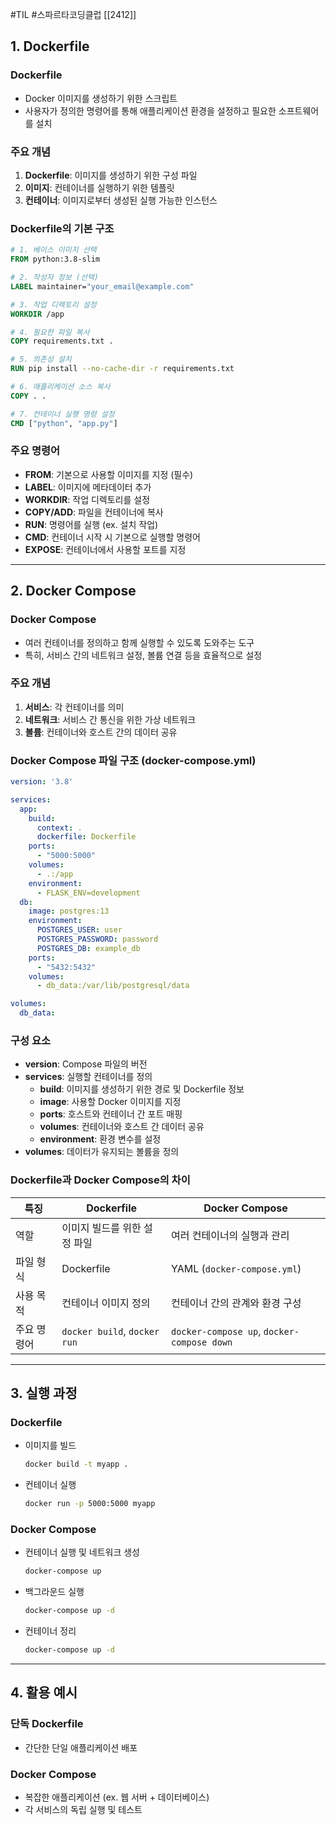 #TIL #스파르타코딩클럽 [[2412]]

## 1. Dockerfile
### Dockerfile
- Docker 이미지를 생성하기 위한 스크립트
- 사용자가 정의한 명령어를 통해 애플리케이션 환경을 설정하고 필요한 소프트웨어를 설치


### 주요 개념
1. **Dockerfile**: 이미지를 생성하기 위한 구성 파일
2. **이미지**: 컨테이너를 실행하기 위한 템플릿
3. **컨테이너**: 이미지로부터 생성된 실행 가능한 인스턴스


### Dockerfile의 기본 구조
```dockerfile
# 1. 베이스 이미지 선택
FROM python:3.8-slim

# 2. 작성자 정보 (선택)
LABEL maintainer="your_email@example.com"

# 3. 작업 디렉토리 설정
WORKDIR /app

# 4. 필요한 파일 복사
COPY requirements.txt .

# 5. 의존성 설치
RUN pip install --no-cache-dir -r requirements.txt

# 6. 애플리케이션 소스 복사
COPY . .

# 7. 컨테이너 실행 명령 설정
CMD ["python", "app.py"]
```


### 주요 명령어
- **FROM**: 기본으로 사용할 이미지를 지정 (필수)
- **LABEL**: 이미지에 메타데이터 추가
- **WORKDIR**: 작업 디렉토리를 설정
- **COPY/ADD**: 파일을 컨테이너에 복사
- **RUN**: 명령어를 실행 (ex. 설치 작업)
- **CMD**: 컨테이너 시작 시 기본으로 실행할 명령어
- **EXPOSE**: 컨테이너에서 사용할 포트를 지정



---
## 2. Docker Compose
### Docker Compose
- 여러 컨테이너를 정의하고 함께 실행할 수 있도록 도와주는 도구
- 특히, 서비스 간의 네트워크 설정, 볼륨 연결 등을 효율적으로 설정


### 주요 개념
1. **서비스**: 각 컨테이너를 의미
2. **네트워크**: 서비스 간 통신을 위한 가상 네트워크
3. **볼륨**: 컨테이너와 호스트 간의 데이터 공유


### Docker Compose 파일 구조 (docker-compose.yml)
```yaml
version: '3.8'

services:
  app:
    build:
      context: .
      dockerfile: Dockerfile
    ports:
      - "5000:5000"
    volumes:
      - .:/app
    environment:
      - FLASK_ENV=development
  db:
    image: postgres:13
    environment:
      POSTGRES_USER: user
      POSTGRES_PASSWORD: password
      POSTGRES_DB: example_db
    ports:
      - "5432:5432"
    volumes:
      - db_data:/var/lib/postgresql/data

volumes:
  db_data:

```


### 구성 요소
- **version**: Compose 파일의 버전
- **services**: 실행할 컨테이너를 정의
    - **build**: 이미지를 생성하기 위한 경로 및 Dockerfile 정보
    - **image**: 사용할 Docker 이미지를 지정
    - **ports**: 호스트와 컨테이너 간 포트 매핑
    - **volumes**: 컨테이너와 호스트 간 데이터 공유
    - **environment**: 환경 변수를 설정
- **volumes**: 데이터가 유지되는 볼륨을 정의


### Dockerfile과 Docker Compose의 차이

| 특징     | **Dockerfile**               | **Docker Compose**                         |
| ------ | ---------------------------- | ------------------------------------------ |
| 역할     | 이미지 빌드를 위한 설정 파일             | 여러 컨테이너의 실행과 관리                            |
| 파일 형식  | Dockerfile                   | YAML (`docker-compose.yml`)                |
| 사용 목적  | 컨테이너 이미지 정의                  | 컨테이너 간의 관계와 환경 구성                          |
| 주요 명령어 | `docker build`, `docker run` | `docker-compose up`, `docker-compose down` |


---
## 3. 실행 과정
### Dockerfile
- 이미지를 빌드
	```bash
	docker build -t myapp .
	```

- 컨테이너 실행
	```bash
	docker run -p 5000:5000 myapp
	```


### Docker Compose
- 컨테이너 실행 및 네트워크 생성
	```bash
	docker-compose up
	```

- 백그라운드 실행
	```bash
	docker-compose up -d
	```

- 컨테이너 정리
	```bash
	docker-compose up -d
	```


---
## 4. 활용 예시

### 단독 Dockerfile
- 간단한 단일 애플리케이션 배포


### Docker Compose
- 복잡한 애플리케이션 (ex. 웹 서버 + 데이터베이스)
- 각 서비스의 독립 실행 및 테스트